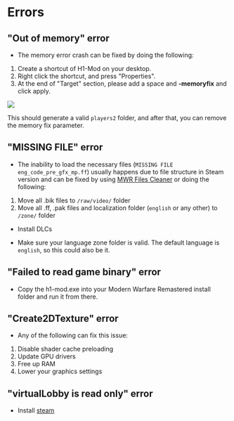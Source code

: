 # Errors

## "Out of memory" error

- The memory error crash can be fixed by doing the following:

1. Create a shortcut of H1-Mod on your desktop.
2. Right click the shortcut, and press "Properties".
3. At the end of "Target" section, please add a space and **-memoryfix** and click apply.

![](/img/memoryfix.png)

This should generate a valid `players2` folder, and after that, you can remove the memory fix parameter.

## "MISSING FILE" error

- The inability to load the necessary files (`MISSING FILE eng_code_pre_gfx_mp.ff`) usually happens due to file structure in Steam version and can be fixed by using [MWR Files Cleaner](https://github.com/skkuull/mwr-files-cleaner) or doing the following:

1. Move all .bik files to `/raw/video/` folder
2. Move all .ff, .pak files and localization folder (`english` or any other) to `/zone/` folder

- Install DLCs

- Make sure your language zone folder is valid. The default language is `english`, so this could also be it.

## "Failed to read game binary" error

- Copy the h1-mod.exe into your Modern Warfare Remastered install folder and run it from there.

## "Create2DTexture" error

- Any of the following can fix this issue:

1. Disable shader cache preloading
2. Update GPU drivers
3. Free up RAM
4. Lower your graphics settings


## "virtualLobby is read only" error

- Install [steam](https://store.steampowered.com/about/)

